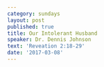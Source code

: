 ```yaml
---
category: sundays
layout: post
published: true
title: Our Intolerant Husband
speaker: Dr. Dennis Johnson
text: 'Reveation 2:18-29'
date: '2017-03-08'
---
```

